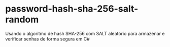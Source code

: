 # password-hash-sha-256-salt-random
Usando o algoritmo de hash SHA-256 com SALT aleatório para armazenar e verificar senhas de forma segura em C#
